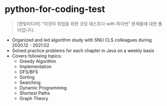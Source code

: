 # python-for-coding-test
> [한빛미디어] "이것이 취업을 위한 코딩 테스트다 with 파이썬" 문제들에 대한 풀이입니다. 

* Organized and led algorithm study with SNU CLS colleagues during 2020.12 - 2021.02
* Solved practice problems for each chapter in Java on a weekly basis 
* Covers following topics:
  - Greedy Algorithm
  - Implementation  
  - DFS/BFS
  - Sorting
  - Searching
  - Dynamic Programming
  - Shortest Paths
  - Graph Theory
